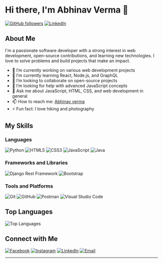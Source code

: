 # Hi there, I'm Abhinav Verma 👋
[![GitHub followers](https://img.shields.io/github/followers/AbhinavVerma01?label=Follow&style=social)](https://github.com/AbhinavVerma01)
[![LinkedIn](https://img.shields.io/badge/-LinkedIn-0A66C2?style=flat&logo=linkedin&logoColor=white)](https://www.linkedin.com/in/YOUR_USERNAME/) 

## About Me

I'm a passionate software developer with a strong interest in web development, open-source contributions, and learning new technologies. I love to solve problems and build projects that make an impact.

- 🔭 I’m currently working on various web development projects
- 🌱 I’m currently learning React, Node.js, and GraphQL
- 👯 I’m looking to collaborate on open-source projects
- 🤔 I’m looking for help with advanced JavaScript concepts
- 💬 Ask me about JavaScript, HTML, CSS, and web development in general
- 📫 How to reach me: [Abhinav verma](mailto:abhinav.verma@example.com)
- ⚡ Fun fact: I love hiking and photography

## My Skills

### Languages
![Python](https://img.shields.io/badge/-Python-3776AB?style=flat&logo=python&logoColor=white) ![HTML5](https://img.shields.io/badge/-HTML5-E34F26?style=flat&logo=html5&logoColor=white) ![CSS3](https://img.shields.io/badge/-CSS3-1572B6?style=flat&logo=css3&logoColor=white) ![JavaScript](https://img.shields.io/badge/-JavaScript-F7DF1E?style=flat&logo=javascript&logoColor=black)
![Java](https://img.shields.io/badge/-Java-007396?style=flat&logo=java&logoColor=white)  

### Frameworks and Libraries
![Django Rest Framework](https://img.shields.io/badge/-Django%20Rest%20Framework-092E20?style=flat&logo=django&logoColor=white) ![Bootstrap](https://img.shields.io/badge/-Bootstrap-563D7C?style=flat&logo=bootstrap&logoColor=white)

### Tools and Platforms
![Git](https://img.shields.io/badge/-Git-F05032?style=flat&logo=git&logoColor=white) ![GitHub](https://img.shields.io/badge/-GitHub-181717?style=flat&logo=github&logoColor=white) ![Postman](https://img.shields.io/badge/-Postman-FF6C37?style=flat&logo=postman&logoColor=white) ![Visual Studio Code](https://img.shields.io/badge/-Visual%20Studio%20Code-007ACC?style=flat&logo=visual-studio-code&logoColor=white)

## Top Languages

![Top Languages](https://github-readme-stats.vercel.app/api/top-langs/?username=AbhinavVerma01&layout=compact&theme=radical)

## Connect with Me
[![Facebook](https://img.shields.io/badge/-Facebook-1877F2?style=flat&logo=facebook&logoColor=white)](https://www.facebook.com/abhinish.verma.1) [![Instagram](https://img.shields.io/badge/-Instagram-E4405F?style=flat&logo=instagram&logoColor=white)](https://www.instagram.com/abhinovverma?igsh=MXNmcnBpMXo2d3o4cQ==) [![LinkedIn](https://img.shields.io/badge/-LinkedIn-0A66C2?style=flat&logo=linkedin&logoColor=white)](https://www.linkedin.com/in/YOUR_USERNAME/) [![Email](https://img.shields.io/badge/-Gmail-D14836?style=flat&logo=gmail&logoColor=white)](mailto:av438639@gmail.com)

____________________________________________________________________________________________________________________________________________________________________________________________________________________

